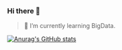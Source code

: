 ### Hi there 👋
> 🔭 I’m currently learning BigData.
> 
[![Anurag's GitHub stats](https://github-readme-stats.vercel.app/api?username=dadadaguai)](https://github.com/anuraghazra/github-readme-stats)
